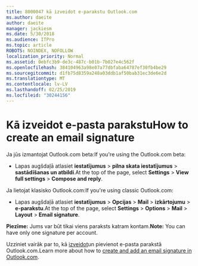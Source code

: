 ```yaml
---
title: 8000047 kā izveidot e-parakstu Outlook.com
ms.author: daeite
author: daeite
manager: jackiesm
ms.date: 5/30/2018
ms.audience: ITPro
ms.topic: article
ROBOTS: NOINDEX, NOFOLLOW
localization_priority: Normal
ms.assetid: 0ebfc3b9-de3c-487c-b01b-7b027e4c562f
ms.openlocfilehash: 384104963a98e07a77dbfaba64787ef30fb4be29
ms.sourcegitcommit: d1fb75d8359a248a03ddb1af50bab31ec3de6e2d
ms.translationtype: MT
ms.contentlocale: lv-LV
ms.lasthandoff: 02/25/2019
ms.locfileid: "30244156"
---
```

# <a name="how-to-create-an-email-signature"></a><span data-ttu-id="25993-102">Kā izveidot e-pasta parakstu</span><span class="sxs-lookup"><span data-stu-id="25993-102">How to create an email signature</span></span>

<span data-ttu-id="25993-103">Ja jūs izmantojat Outlook.com beta:</span><span class="sxs-lookup"><span data-stu-id="25993-103">If you're using the Outlook.com beta:</span></span>
  
- <span data-ttu-id="25993-104">Lapas augšdaļā atlasiet **iestatījumus** \> **pilna skata iestatījumus** \> **sastādīšanas un atbildi**.</span><span class="sxs-lookup"><span data-stu-id="25993-104">At the top of the page, select **Settings** \> **View full settings** \> **Compose and reply**.</span></span> 
    
<span data-ttu-id="25993-105">Ja lietojat klasisko Outlook.com:</span><span class="sxs-lookup"><span data-stu-id="25993-105">If you're using classic Outlook.com:</span></span>
  
- <span data-ttu-id="25993-106">Lapas augšdaļā atlasiet **iestatījumus** \> **Opcijas** \> **Mail** \> **izkārtojumu** \> **e-parakstu**.</span><span class="sxs-lookup"><span data-stu-id="25993-106">At the top of the page, select **Settings** \> **Options** \> **Mail** \> **Layout** \> **Email signature**.</span></span> 
    
 <span data-ttu-id="25993-107">**Piezīme:** Jums var būt tikai viens paraksts katram kontam.</span><span class="sxs-lookup"><span data-stu-id="25993-107">**Note:** You can have only one signature per account.</span></span> 
  
<span data-ttu-id="25993-108">Uzziniet vairāk par to, kā [izveidot](https://go.microsoft.com/fwlink/p/?linkid=2001404&amp;clcid=0x409)un pievienot e-pasta parakstā Outlook.com.</span><span class="sxs-lookup"><span data-stu-id="25993-108">Learn more about how to [create and add an email signature in Outlook.com](https://go.microsoft.com/fwlink/p/?linkid=2001404&amp;clcid=0x409).</span></span>
  


